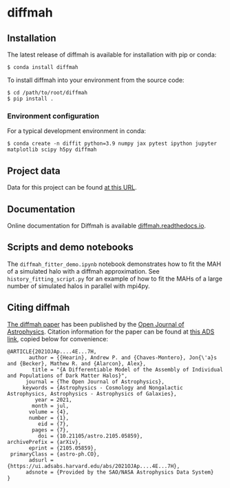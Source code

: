 # diffmah

## Installation
The latest release of diffmah is available for installation with pip or conda:
```
$ conda install diffmah
```

To install diffmah into your environment from the source code:

```
$ cd /path/to/root/diffmah
$ pip install .
```

### Environment configuration
For a typical development environment in conda:

```
$ conda create -n diffit python=3.9 numpy jax pytest ipython jupyter matplotlib scipy h5py diffmah
```

## Project data
Data for this project can be found [at this URL](https://portal.nersc.gov/project/hacc/aphearin/diffmah_data/).

## Documentation
Online documentation for Diffmah is available [diffmah.readthedocs.io](https://diffmah.readthedocs.io/en/latest/).

## Scripts and demo notebooks
The `diffmah_fitter_demo.ipynb` notebook demonstrates how to fit the MAH of a simulated halo with a diffmah approximation. See `history_fitting_script.py` for an example of how to fit the MAHs of a large number of simulated halos in parallel with mpi4py.

## Citing diffmah
[The diffmah paper](https://astro.theoj.org/article/26991-a-differentiable-model-of-the-assembly-of-individual-and-populations-of-dark-matter-halos) has been published by the [Open Journal of Astrophysics](https://astro.theoj.org/). Citation information for the paper can be found at [this ADS link](https://ui.adsabs.harvard.edu/abs/2021OJAp....4E...7H/abstract), copied below for convenience:

```
@ARTICLE{2021OJAp....4E...7H,
       author = {{Hearin}, Andrew P. and {Chaves-Montero}, Jon{\'a}s and {Becker}, Mathew R. and {Alarcon}, Alex},
        title = "{A Differentiable Model of the Assembly of Individual and Populations of Dark Matter Halos}",
      journal = {The Open Journal of Astrophysics},
     keywords = {Astrophysics - Cosmology and Nongalactic Astrophysics, Astrophysics - Astrophysics of Galaxies},
         year = 2021,
        month = jul,
       volume = {4},
       number = {1},
          eid = {7},
        pages = {7},
          doi = {10.21105/astro.2105.05859},
archivePrefix = {arXiv},
       eprint = {2105.05859},
 primaryClass = {astro-ph.CO},
       adsurl = {https://ui.adsabs.harvard.edu/abs/2021OJAp....4E...7H},
      adsnote = {Provided by the SAO/NASA Astrophysics Data System}
}
```
